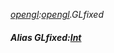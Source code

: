 _[opengl](../../modules/opengl/opengl-module.md):[opengl](../../modules/opengl/opengl-module.md).GLfixed_
##### Alias GLfixed:[Int](../../modules/wonkey/wonkey-types-int.md)
